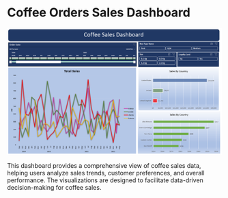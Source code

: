 # Coffee Orders Sales Dashboard

![Coffee Orders Sales Dashboard](https://github.com/Joyson1/coffee_Orders_sales_Dashboard/blob/main/Coffee_Sales_Dashboard.png?raw=true)

This dashboard provides a comprehensive view of coffee sales data, helping users analyze sales trends, customer preferences, and overall performance. The visualizations are designed to facilitate data-driven decision-making for coffee sales.
